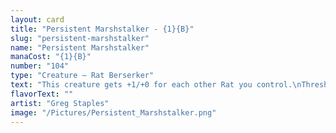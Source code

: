 ```yaml
---
layout: card
title: "Persistent Marshstalker - {1}{B}"
slug: "persistent-marshstalker"
name: "Persistent Marshstalker"
manaCost: "{1}{B}"
number: "104"
type: "Creature — Rat Berserker"
text: "This creature gets +1/+0 for each other Rat you control.\nThreshold — Whenever you attack with one or more Rats, if seven or more cards are in your graveyard, you may pay {2}{B}. If you do, return this card from your graveyard to the battlefield tapped and attacking."
flavorText: ""
artist: "Greg Staples"
image: "/Pictures/Persistent_Marshstalker.png"
---
```


